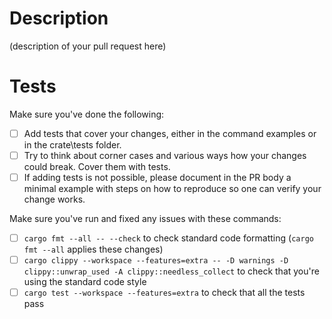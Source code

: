 # Description

(description of your pull request here)

# Tests

Make sure you've done the following:

- [ ] Add tests that cover your changes, either in the command examples or in the crate\tests folder.
- [ ] Try to think about corner cases and various ways how your changes could break. Cover them with tests.
- [ ] If adding tests is not possible, please document in the PR body a minimal example with steps on how to reproduce so one can verify your change works.

Make sure you've run and fixed any issues with these commands:

- [ ] `cargo fmt --all -- --check` to check standard code formatting (`cargo fmt --all` applies these changes)
- [ ] `cargo clippy --workspace --features=extra -- -D warnings -D clippy::unwrap_used -A clippy::needless_collect` to check that you're using the standard code style
- [ ] `cargo test --workspace --features=extra` to check that all the tests pass
